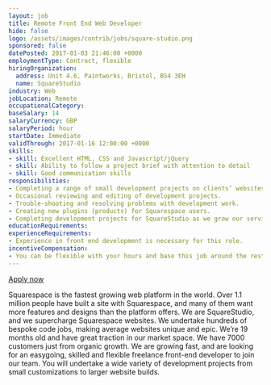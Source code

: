 ```yaml
---
layout: job
title: Remote Front End Web Developer
hide: false
logo: /assets/images/contrib/jobs/square-studio.png
sponsored: false
datePosted: 2017-01-03 21:46:00 +0000
employmentType: Contract, flexible
hiringOrganization:
  address: Unit 4.6, Paintworks, Bristol, BS4 3EH
  name: SquareStudio
industry: Web
jobLocation: Remote
occupationalCategory:
baseSalary: 14
salaryCurrency: GBP
salaryPeriod: hour
startDate: Immediate
validThrough: 2017-01-16 12:00:00 +0000
skills:
- skill: Excellent HTML, CSS and Javascript/jQuery
- skill: Ability to follow a project brief with attention to detail
- skill: Good communication skills
responsibilities:
- Completing a range of small development projects on clients’ websites.
- Occasional reviewing and editing of development projects.
- Trouble-shooting and resolving problems with development work.
- Creating new plugins (products) for Squarespace users.
- Completing development projects for SquareStudio as we grow our service offering, enhance our store, and create!
educationRequirements:
experienceRequirements:
- Experience in front end development is necessary for this role.
incentiveCompensation:
- You can be flexible with your hours and base this job around the rest of your life.
---
```

[Apply now](http://squarestud.io/opportunities)

Squarespace is the fastest growing web platform in the world. Over 1.1 million people have built a site with Squarespace, and many of them want more features and designs than the platform offers. We are SquareStudio, and we supercharge Squarespace websites. We undertake hundreds of bespoke code jobs, making average websites unique and epic. We’re 19 months old and have great traction in our market space. We have 7000 customers just from organic growth. We are growing fast, and are looking for an easygoing, skilled and flexible freelance front-end developer to join our team. You will undertake a wide variety of development projects from small customizations to larger website builds.
